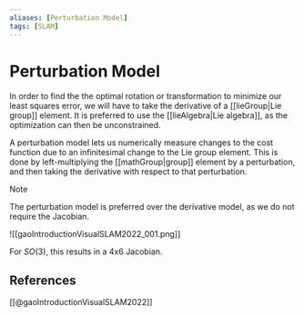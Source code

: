 ```yaml
---
aliases: [Perturbation Model]
tags: [SLAM]
---
```

# Perturbation Model

In order to find the the optimal rotation or transformation to minimize our least squares error, we will have to take the derivative of a [[lieGroup|Lie group]] element. It is preferred to use the [[lieAlgebra|Lie algebra]], as the optimization can then be unconstrained.

A perturbation model lets us numerically measure changes to the cost function due to an infinitesimal change to the Lie group element. This is done by left-multiplying the  [[mathGroup|group]] element by a perturbation, and then taking the derivative with respect to that perturbation.

>[!note]
>The perturbation model is preferred over the derivative model, as we do not require the Jacobian.

![[gaoIntroductionVisualSLAM2022_001.png]]

For $SO(3)$, this results in a 4x6 Jacobian.

## References

[[@gaoIntroductionVisualSLAM2022]]
